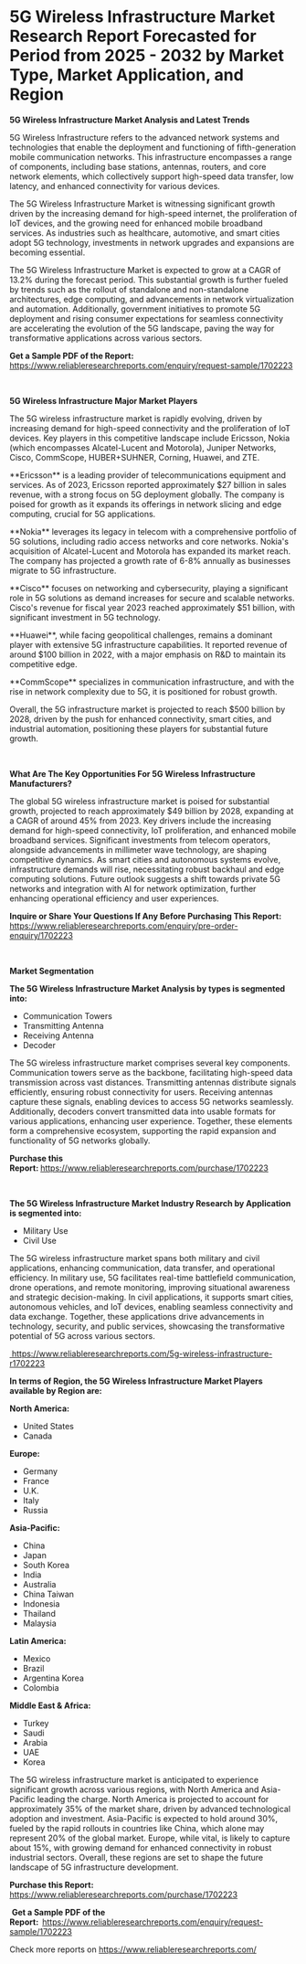 <p><h1>5G Wireless Infrastructure Market Research Report Forecasted for Period from 2025 -  2032 by Market Type, Market Application, and Region</h1></p><p><strong>5G Wireless Infrastructure Market Analysis and Latest Trends</strong></p>
<p><p>5G Wireless Infrastructure refers to the advanced network systems and technologies that enable the deployment and functioning of fifth-generation mobile communication networks. This infrastructure encompasses a range of components, including base stations, antennas, routers, and core network elements, which collectively support high-speed data transfer, low latency, and enhanced connectivity for various devices.</p><p>The 5G Wireless Infrastructure Market is witnessing significant growth driven by the increasing demand for high-speed internet, the proliferation of IoT devices, and the growing need for enhanced mobile broadband services. As industries such as healthcare, automotive, and smart cities adopt 5G technology, investments in network upgrades and expansions are becoming essential. </p><p>The 5G Wireless Infrastructure Market is expected to grow at a CAGR of 13.2% during the forecast period. This substantial growth is further fueled by trends such as the rollout of standalone and non-standalone architectures, edge computing, and advancements in network virtualization and automation. Additionally, government initiatives to promote 5G deployment and rising consumer expectations for seamless connectivity are accelerating the evolution of the 5G landscape, paving the way for transformative applications across various sectors.</p></p>
<p><strong>Get a Sample PDF of the Report:&nbsp;</strong> <a href="https://www.reliableresearchreports.com/enquiry/request-sample/1702223?utm_campaign=1950&utm_medium=2&utm_source=Github&utm_content=ia&utm_term=15022025&utm_id=5g-wireless-infrastructure">https://www.reliableresearchreports.com/enquiry/request-sample/1702223</a></p>
<p>&nbsp;</p>
<p><strong>5G Wireless Infrastructure Major Market Players</strong></p>
<p><p>The 5G wireless infrastructure market is rapidly evolving, driven by increasing demand for high-speed connectivity and the proliferation of IoT devices. Key players in this competitive landscape include Ericsson, Nokia (which encompasses Alcatel-Lucent and Motorola), Juniper Networks, Cisco, CommScope, HUBER+SUHNER, Corning, Huawei, and ZTE.</p><p>**Ericsson** is a leading provider of telecommunications equipment and services. As of 2023, Ericsson reported approximately $27 billion in sales revenue, with a strong focus on 5G deployment globally. The company is poised for growth as it expands its offerings in network slicing and edge computing, crucial for 5G applications.</p><p>**Nokia** leverages its legacy in telecom with a comprehensive portfolio of 5G solutions, including radio access networks and core networks. Nokia's acquisition of Alcatel-Lucent and Motorola has expanded its market reach. The company has projected a growth rate of 6-8% annually as businesses migrate to 5G infrastructure.</p><p>**Cisco** focuses on networking and cybersecurity, playing a significant role in 5G solutions as demand increases for secure and scalable networks. Cisco's revenue for fiscal year 2023 reached approximately $51 billion, with significant investment in 5G technology.</p><p>**Huawei**, while facing geopolitical challenges, remains a dominant player with extensive 5G infrastructure capabilities. It reported revenue of around $100 billion in 2022, with a major emphasis on R&D to maintain its competitive edge.</p><p>**CommScope** specializes in communication infrastructure, and with the rise in network complexity due to 5G, it is positioned for robust growth. </p><p>Overall, the 5G infrastructure market is projected to reach $500 billion by 2028, driven by the push for enhanced connectivity, smart cities, and industrial automation, positioning these players for substantial future growth.</p></p>
<p>&nbsp;</p>
<p><strong>What Are The Key Opportunities For 5G Wireless Infrastructure Manufacturers?</strong></p>
<p><p>The global 5G wireless infrastructure market is poised for substantial growth, projected to reach approximately $49 billion by 2028, expanding at a CAGR of around 45% from 2023. Key drivers include the increasing demand for high-speed connectivity, IoT proliferation, and enhanced mobile broadband services. Significant investments from telecom operators, alongside advancements in millimeter wave technology, are shaping competitive dynamics. As smart cities and autonomous systems evolve, infrastructure demands will rise, necessitating robust backhaul and edge computing solutions. Future outlook suggests a shift towards private 5G networks and integration with AI for network optimization, further enhancing operational efficiency and user experiences.</p></p>
<p><strong>Inquire or Share Your Questions If Any Before Purchasing This Report:</strong> <a href="https://www.reliableresearchreports.com/enquiry/pre-order-enquiry/1702223?utm_campaign=1950&utm_medium=2&utm_source=Github&utm_content=ia&utm_term=15022025&utm_id=5g-wireless-infrastructure">https://www.reliableresearchreports.com/enquiry/pre-order-enquiry/1702223</a></p>
<p>&nbsp;</p>
<p><strong>Market Segmentation</strong></p>
<p><strong>The 5G Wireless Infrastructure Market Analysis by types is segmented into:</strong></p>
<p><ul><li>Communication Towers</li><li>Transmitting Antenna</li><li>Receiving Antenna</li><li>Decoder</li></ul></p>
<p><p>The 5G wireless infrastructure market comprises several key components. Communication towers serve as the backbone, facilitating high-speed data transmission across vast distances. Transmitting antennas distribute signals efficiently, ensuring robust connectivity for users. Receiving antennas capture these signals, enabling devices to access 5G networks seamlessly. Additionally, decoders convert transmitted data into usable formats for various applications, enhancing user experience. Together, these elements form a comprehensive ecosystem, supporting the rapid expansion and functionality of 5G networks globally.</p></p>
<p><strong>Purchase this Report:&nbsp;</strong><a href="https://www.reliableresearchreports.com/purchase/1702223?utm_campaign=1950&utm_medium=2&utm_source=Github&utm_content=ia&utm_term=15022025&utm_id=5g-wireless-infrastructure">https://www.reliableresearchreports.com/purchase/1702223</a></p>
<p>&nbsp;</p>
<p><strong>The 5G Wireless Infrastructure Market Industry Research by Application is segmented into:</strong></p>
<p><ul><li>Military Use</li><li>Civil Use</li></ul></p>
<p><p>The 5G wireless infrastructure market spans both military and civil applications, enhancing communication, data transfer, and operational efficiency. In military use, 5G facilitates real-time battlefield communication, drone operations, and remote monitoring, improving situational awareness and strategic decision-making. In civil applications, it supports smart cities, autonomous vehicles, and IoT devices, enabling seamless connectivity and data exchange. Together, these applications drive advancements in technology, security, and public services, showcasing the transformative potential of 5G across various sectors.</p></p>
<p><a href="https://www.reliableresearchreports.com/5g-wireless-infrastructure-r1702223?utm_campaign=1950&utm_medium=2&utm_source=Github&utm_content=ia&utm_term=15022025&utm_id=5g-wireless-infrastructure">&nbsp;https://www.reliableresearchreports.com/5g-wireless-infrastructure-r1702223</a></p>
<p><strong>In terms of Region, the 5G Wireless Infrastructure Market Players available by Region are:</strong></p>
<p>
    <p> <strong> North America: </strong>
        <ul>
            <li>United States</li>
            <li>Canada</li>
        </ul>
        </p> 
    <p> <strong> Europe: </strong>
        <ul>
            <li>Germany</li>
            <li>France</li>
            <li>U.K.</li>
            <li>Italy</li>
            <li>Russia</li>
        </ul>
        </p> 
    <p> <strong> Asia-Pacific: </strong>
        <ul>
            <li>China</li>
            <li>Japan</li>
            <li>South Korea</li>
            <li>India</li>
            <li>Australia</li>
            <li>China Taiwan</li>
            <li>Indonesia</li>
            <li>Thailand</li>
            <li>Malaysia</li>
        </ul>
        </p> 
    <p> <strong> Latin America: </strong>
        <ul>
            <li>Mexico</li>
            <li>Brazil</li>
            <li>Argentina Korea</li>
            <li>Colombia</li>
        </ul>
        </p> 
    <p> <strong> Middle East & Africa: </strong>
        <ul>
            <li>Turkey</li>
            <li>Saudi</li>
            <li>Arabia</li>
            <li>UAE</li>
            <li>Korea</li>
        </ul>
    </p>
    </p>
<p><p>The 5G wireless infrastructure market is anticipated to experience significant growth across various regions, with North America and Asia-Pacific leading the charge. North America is projected to account for approximately 35% of the market share, driven by advanced technological adoption and investment. Asia-Pacific is expected to hold around 30%, fueled by the rapid rollouts in countries like China, which alone may represent 20% of the global market. Europe, while vital, is likely to capture about 15%, with growing demand for enhanced connectivity in robust industrial sectors. Overall, these regions are set to shape the future landscape of 5G infrastructure development.</p></p>
<p><strong>Purchase this Report: </strong><a href="https://www.reliableresearchreports.com/purchase/1702223?utm_campaign=1950&utm_medium=2&utm_source=Github&utm_content=ia&utm_term=15022025&utm_id=5g-wireless-infrastructure">https://www.reliableresearchreports.com/purchase/1702223</a></p>
<p>&nbsp;<strong>Get a Sample PDF of the Report:&nbsp;&nbsp;</strong><a href="https://www.reliableresearchreports.com/enquiry/request-sample/1702223?utm_campaign=1950&utm_medium=2&utm_source=Github&utm_content=ia&utm_term=15022025&utm_id=5g-wireless-infrastructure">https://www.reliableresearchreports.com/enquiry/request-sample/1702223</a></p>
<p><strong></strong></p>
<p>Check more reports on <a href="https://www.reliableresearchreports.com/?utm_campaign=1950&utm_medium=2&utm_source=Github&utm_content=ia&utm_term=15022025&utm_id=5g-wireless-infrastructure">https://www.reliableresearchreports.com/</a></p>